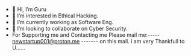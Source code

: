 - 👋 Hi, I’m Guru
- 👀 I’m interested in Ethical Hacking.
- 🌱 I’m currently working as Software Eng.
- 💞️ I’m looking to collaborate on Cyber Security.
- For  Supporting me and Contacting me Please mail me:----- newstartup001@proton.me ------- on this mail. i am very Thankfull to U......

<!---
Guru-hkr/Guru-hkr is a ✨ special ✨ repository because its `README.md` (this file) appears on your GitHub profile.
You can click the Preview link to take a look at your changes.
--->
